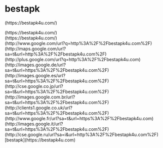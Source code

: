 # bestapk
<dt>(https://bestapk4u.com/)</dt>
<dl>

<dt>(https://bestapk4u.com/)</dt><dt>(https://bestapk4u.com/)</dt>
  <dt>(http://www.google.com/url?q=http%3A%2F%2Fbestapk4u.com%2F)</dt>
  <dt>(http://maps.google.com/url?sa=t&url=http%3A%2F%2Fbestapk4u.com%2F)</dt>
  <dt>(http://plus.google.com/url?q=http%3A%2F%2Fbestapk4u.com)</dt>
  <dt>(http://images.google.de/url?sa=t&url=https%3A%2F%2Fbestapk4u.com%2F)</dt>
  <dt>(http://images.google.es/url?sa=t&url=https%3A%2F%2Fbestapk4u.com%2F)</dt>
  <dt>(http://cse.google.co.jp/url?sa=t&url=https%3A%2F%2Fbestapk4u.com%2F)</dt>
  <dt>(http://images.google.com.br/url?sa=t&url=https%3A%2F%2Fbestapk4u.com%2F)</dt>
  <dt>(http://clients1.google.co.uk/url?sa=t&url=https%3A%2F%2Fbestapk4u.com%2F)</dt>
  <dt>(http://www.google.fr/url?sa=t&url=https%3A%2F%2Fbestapk4u.com)</dt>
  <dt>(http://images.google.it/url?sa=t&url=https%3A%2F%2Fbestapk4u.com%2F)</dt>
  <dt>(http://cse.google.ru/url?sa=i&url=http%3A%2F%2Fbestapk4u.com%2F)</dt>

<dt> [bestapk](https://bestapk4u.com)</dt>
